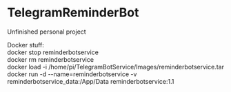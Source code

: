 # TelegramReminderBot
Unfinished personal project

Docker stuff:<br>
docker stop reminderbotservice<br>
docker rm  reminderbotservice<br>
docker load -i /home/pi/TelegramBotService/Images/reminderbotservice.tar<br>
docker run -d --name=reminderbotservice -v reminderbotservice_data:/App/Data reminderbotservice:1.1<br>
